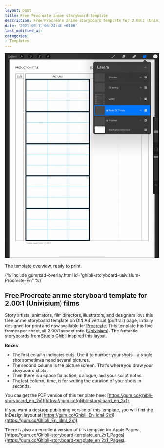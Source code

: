 ```yaml
---
layout: post
title: Free Procreate anime storyboard template 
description: Free Procreate anime storyboard template for 2.00:1 (Univisium) films, ready to use.
date: '2021-03-11 06:24:48 +0100'
last_modified_at:
categories:
- Templates
---
```

<a href="https://gum.co/ghibli-storyboard-univisium-Procreate-Ens" class="no-underline pv2 grow db"><img class="w-100" src="/images/Film-Storyboards.com_anime-storyboard-template_2.00x1_A4_vertical_rule-of-thirds.png"></a>
<figcaption>The template overview, ready to print.</figcaption>

{% include gumroad-overlay.html id="ghibli-storyboard-univisium-Procreate-En" %}

## Free Procreate anime storyboard template for 2.00:1 (Univisium) films
Story artists, animators, film directors, illustrators, and designers love this free anime storyboard template on DIN A4 vertical (portrait) page, initially designed for print and now available for [Procreate](https://procreate.art). This template has five frames per sheet, all 2.00:1 aspect ratio ([Univisium](https://en.wikipedia.org/wiki/Univisium)). The fantastic storyboards from Studio Ghibli inspired this layout.

**Boxes**

- The first column indicates cuts. Use it to number your shots—a single shot sometimes need several pictures.
- The second column is the picture screen. That’s where you draw your storyboard shots.
- Then there is a space for action, dialogue, and your script notes.
- The last column, time, is for writing the duration of your shots in seconds.

You can get the PDF version of this template here: [https://gum.co/ghibli-storyboard_en_2x1](https://gum.co/ghibli-storyboard_en_2x1).

If you want a desktop publishing version of this template, you will find the InDesign layout at [https://gum.co/Ghibli_En_idml_2x1](https://gum.co/Ghibli_En_idml_2x1).

There is also an excellent version of this template for Apple Pages: [https://gum.co/Ghibli-storyboard-template_en_2x1_Pages](https://gum.co/Ghibli-storyboard-template_en_2x1_Pages).